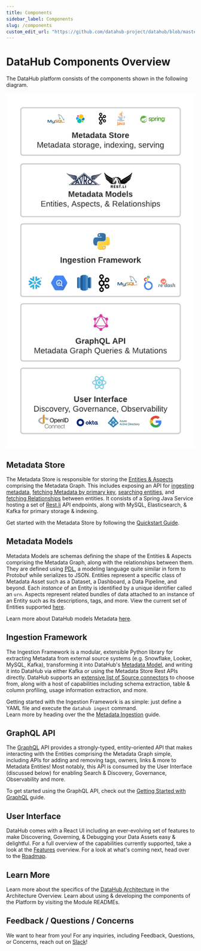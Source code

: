 ```yaml
---
title: Components
sidebar_label: Components
slug: /components
custom_edit_url: "https://github.com/datahub-project/datahub/blob/master/docs/components.md"
---
```


# DataHub Components Overview

The DataHub platform consists of the components shown in the following diagram.

![DataHub Component Overview](../../../static/img/datahub-components.png)

## Metadata Store

The Metadata Store is responsible for storing the [Entities & Aspects](/docs/metadata-modeling/metadata-model/) comprising the Metadata Graph. This includes
exposing an API for [ingesting metadata](/docs/metadata-service#ingesting-entities), [fetching Metadata by primary key](/docs/metadata-service#retrieving-entities), [searching entities](/docs/metadata-service#search-an-entity), and [fetching Relationships](/docs/metadata-service#get-relationships-edges) between
entities. It consists of a Spring Java Service hosting a set of [Rest.li](https://linkedin.github.io/rest.li/) API endpoints, along with
MySQL, Elasticsearch, & Kafka for primary storage & indexing.

Get started with the Metadata Store by following the [Quickstart Guide](/docs/quickstart/).

## Metadata Models

Metadata Models are schemas defining the shape of the Entities & Aspects comprising the Metadata Graph, along with the relationships between them. They are defined
using [PDL](https://linkedin.github.io/rest.li/pdl_schema), a modeling language quite similar in form to Protobuf while serializes to JSON. Entities represent a specific class of Metadata
Asset such as a Dataset, a Dashboard, a Data Pipeline, and beyond. Each _instance_ of an Entity is identified by a unique identifier called an `urn`. Aspects represent related bundles of data attached
to an instance of an Entity such as its descriptions, tags, and more. View the current set of Entities supported [here](/docs/metadata-modeling/metadata-model#exploring-datahubs-metadata-model).

Learn more about DataHub models Metadata [here](/docs/metadata-modeling/metadata-model/).

## Ingestion Framework

The Ingestion Framework is a modular, extensible Python library for extracting Metadata from external source systems (e.g.
Snowflake, Looker, MySQL, Kafka), transforming it into DataHub's [Metadata Model](/docs/metadata-modeling/metadata-model/), and writing it into DataHub via
either Kafka or using the Metadata Store Rest APIs directly. DataHub supports an [extensive list of Source connectors](/docs/metadata-ingestion/#installing-plugins) to choose from, along with
a host of capabilities including schema extraction, table & column profiling, usage information extraction, and more.

Getting started with the Ingestion Framework is as simple: just define a YAML file and execute the `datahub ingest` command.  
Learn more by heading over the the [Metadata Ingestion](/docs/metadata-ingestion/) guide.

## GraphQL API

The [GraphQL](https://graphql.org/) API provides a strongly-typed, entity-oriented API that makes interacting with the Entities comprising the Metadata
Graph simple, including APIs for adding and removing tags, owners, links & more to Metadata Entities! Most notably, this API is consumed by the User Interface (discussed below) for enabling Search & Discovery, Governance, Observability
and more.

To get started using the GraphQL API, check out the [Getting Started with GraphQL](/docs/api/graphql/getting-started) guide.

## User Interface

DataHub comes with a React UI including an ever-evolving set of features to make Discovering, Governing, & Debugging your Data Assets easy & delightful.
For a full overview of the capabilities currently supported, take a look at the [Features](/docs/features/) overview. For a look at what's coming next,
head over to the [Roadmap](/docs/roadmap/).

## Learn More

Learn more about the specifics of the [DataHub Architecture](./architecture/architecture.md) in the Architecture Overview. Learn about using & developing the components
of the Platform by visiting the Module READMEs.

## Feedback / Questions / Concerns

We want to hear from you! For any inquiries, including Feedback, Questions, or Concerns, reach out on [Slack](https://datahubspace.slack.com/join/shared_invite/zt-nx7i0dj7-I3IJYC551vpnvvjIaNRRGw#/shared-invite/email)!
